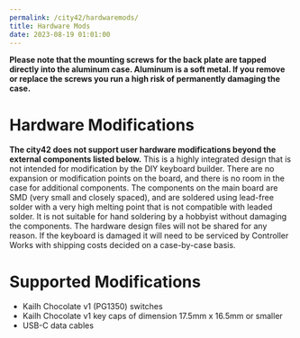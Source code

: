 ```yaml
---
permalink: /city42/hardwaremods/
title: Hardware Mods
date: 2023-08-19 01:01:00
---
```

**Please note that the mounting screws for the back plate are tapped directly into the aluminum case. Aluminum is a soft metal. If you remove or replace the screws you run a high risk of permanently damaging the case.**
# Hardware Modifications
**The city42 does not support user hardware modifications beyond the external components listed below.** This is a highly integrated design that is not intended for modification by the DIY keyboard builder. There are no expansion or modification points on the board, and there is no room in the case for additional components. The components on the main board are SMD (very small and closely spaced), and are soldered using lead-free solder with a very high melting point that is not compatible with leaded solder. It is not suitable for hand soldering by a hobbyist without damaging the components. The hardware design files will not be shared for any reason. If the keyboard is damaged it will need to be serviced by Controller Works with shipping costs decided on a case-by-case basis.

# Supported Modifications
* Kailh Chocolate v1 (PG1350) switches
* Kailh Chocolate v1 key caps of dimension 17.5mm x 16.5mm or smaller
* USB-C data cables